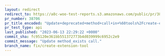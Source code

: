 ```yaml
---
layout: redirect
redirect_to: https://a8c-woo-test-reports.s3.amazonaws.com/public/pr/38706/api/index.html
pr_number: 38706
pr_title_encoded: "Update+deprecated+method+call+in+%60tools%2Fcreate-extension%60"
pr_test_type: api
last_published: "2023-06-13 22:29:22 +0000"
commit_sha: fc95120e361bb551372773b4d039999c6952c2e9
commit_message: "Update method_exists call."
branch_name: fix/create-extension-tool
---
```


